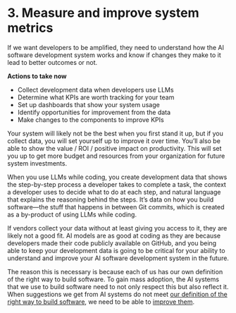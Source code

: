 # 3. Measure and improve system metrics

If we want developers to be amplified, they need to understand how the AI software development system works and know if changes they make to it lead to better outcomes or not.

**Actions to take now**

- Collect development data when developers use LLMs
- Determine what KPIs are worth tracking for your team
- Set up dashboards that show your system usage
- Identify opportunities for improvement from the data
- Make changes to the components to improve KPIs

Your system will likely not be the best when you first stand it up, but if you collect data, you will set yourself up to improve it over time. You’ll also be able to show the value / ROI / positive impact on productivity. This will set you up to get more budget and resources from your organization for future system investments.

When you use LLMs while coding, you create development data that shows the step-by-step process a developer takes to complete a task, the context a developer uses to decide what to do at each step, and natural language that explains the reasoning behind the steps. It’s data on how you build software—the stuff that happens in between Git commits, which is created as a by-product of using LLMs while coding.

If vendors collect your data without at least giving you access to it, they are likely not a good fit. AI models are as good at coding as they are because developers made their code publicly available on GitHub, and you being able to keep your development data is going to be critical for your ability to understand and improve your AI software development system in the future.

The reason this is necessary is because each of us has our own definition of the right way to build software. To gain mass adoption, the AI systems that we use to build software need to not only respect this but also reflect it. When suggestions we get from AI systems do not meet [our definition of the right way to build software](https://joshcollinsworth.com/blog/copilot), we need to be able to [improve them](https://blog.continue.dev/improve-code-suggestions/).